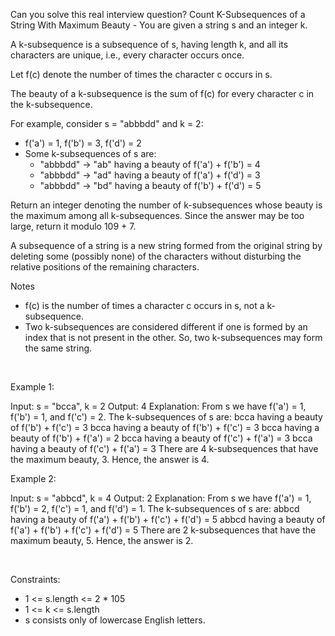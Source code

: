 Can you solve this real interview question? Count K-Subsequences of a String With Maximum Beauty - You are given a string s and an integer k.

A k-subsequence is a subsequence of s, having length k, and all its characters are unique, i.e., every character occurs once.

Let f(c) denote the number of times the character c occurs in s.

The beauty of a k-subsequence is the sum of f(c) for every character c in the k-subsequence.

For example, consider s = "abbbdd" and k = 2:

 * f('a') = 1, f('b') = 3, f('d') = 2
 * Some k-subsequences of s are:
   * "abbbdd" -> "ab" having a beauty of f('a') + f('b') = 4
   * "abbbdd" -> "ad" having a beauty of f('a') + f('d') = 3
   * "abbbdd" -> "bd" having a beauty of f('b') + f('d') = 5

Return an integer denoting the number of k-subsequences whose beauty is the maximum among all k-subsequences. Since the answer may be too large, return it modulo 109 + 7.

A subsequence of a string is a new string formed from the original string by deleting some (possibly none) of the characters without disturbing the relative positions of the remaining characters.

Notes

 * f(c) is the number of times a character c occurs in s, not a k-subsequence.
 * Two k-subsequences are considered different if one is formed by an index that is not present in the other. So, two k-subsequences may form the same string.

 

Example 1:


Input: s = "bcca", k = 2
Output: 4
Explanation: From s we have f('a') = 1, f('b') = 1, and f('c') = 2.
The k-subsequences of s are: 
bcca having a beauty of f('b') + f('c') = 3 
bcca having a beauty of f('b') + f('c') = 3 
bcca having a beauty of f('b') + f('a') = 2 
bcca having a beauty of f('c') + f('a') = 3
bcca having a beauty of f('c') + f('a') = 3 
There are 4 k-subsequences that have the maximum beauty, 3. 
Hence, the answer is 4. 


Example 2:


Input: s = "abbcd", k = 4
Output: 2
Explanation: From s we have f('a') = 1, f('b') = 2, f('c') = 1, and f('d') = 1. 
The k-subsequences of s are: 
abbcd having a beauty of f('a') + f('b') + f('c') + f('d') = 5
abbcd having a beauty of f('a') + f('b') + f('c') + f('d') = 5 
There are 2 k-subsequences that have the maximum beauty, 5. 
Hence, the answer is 2. 


 

Constraints:

 * 1 <= s.length <= 2 * 105
 * 1 <= k <= s.length
 * s consists only of lowercase English letters.
